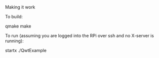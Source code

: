 Making it work

To build:

qmake
make

To run (assuming you are logged into the RPi over ssh and no X-server is running):

startx ./QwtExample